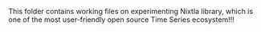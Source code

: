 This folder contains working files on experimenting Nixtla library, which is one of the most user-friendly open source Time Series ecosystem!!!
